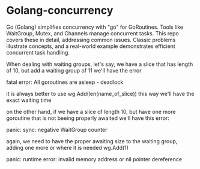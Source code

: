 # Golang-concurrency
Go (Golang) simplifies concurrency with "go" for GoRoutines. Tools like WaitGroup, Mutex, and Channels manage concurrent tasks. This repo covers these in detail, addressing common issues. Classic problems illustrate concepts, and a real-world example demonstrates efficient concurrent task handling.


When dealing with waiting groups, let's say, we have a slice that has length of 10, but add a waiting group of 11 we'll have the error

fatal error: All goroutines are asleep - deadlock

it is always better to use wg.Add(len(name_of_slice)) this way we'll have the exact waiting time

on the other hand, if we have a slice of length 10, but have one more goroutine that is not beeing properly awaited we'll have this error:

panic: sync: negative WaitGroup counter

again, we need to have the proper awaiting size to the waiting group, adding one more or where it is needed	wg.Add(1)



panic: runtime error: invalid memory address or nil pointer dereference